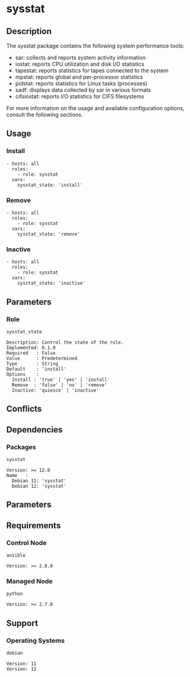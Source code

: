 # sysstat

## Description

The sysstat package contains the following system performance tools:
- sar: collects and reports system activity information
- iostat: reports CPU utilization and disk I/O statistics
- tapestat: reports statistics for tapes connected to the system
- mpstat: reports global and per-processor statistics
- pidstat: reports statistics for Linux tasks (processes)
- sadf: displays data collected by sar in various formats
- cifsiostat: reports I/O statistics for CIFS filesystems

For more information on the usage and available configuration options,
consult the following sections.

## Usage

### Install

```
- hosts: all
  roles:
    - role: sysstat
  vars:
    sysstat_state: 'install'
```

### Remove

```
- hosts: all
  roles:
    - role: sysstat
  vars:
    sysstat_state: 'remove'
```

### Inactive

```
- hosts: all
  roles:
    - role: sysstat
  vars:
    sysstat_state: 'inactive'
```

## Parameters

### Role

`sysstat_state`

    Description: Control the state of the role.
    Implemented: 0.1.0
    Required   : False
    Value      : Predetermined
    Type       : String
    Default    : 'install'
    Options    :
      Install : 'true' | 'yes' | 'install'
      Remove  : 'false' | 'no' | 'remove'
      Inactive: 'quiesce' | 'inactive'

## Conflicts

## Dependencies

### Packages

`sysstat`

    Version: >= 12.0
    Name   :
      Debian 11: 'sysstat'
      Debian 12: 'sysstat'

## Parameters

## Requirements

### Control Node

`ansible`

    Version: >= 2.8.0

### Managed Node

`python`

    Version: >= 2.7.0

## Support

### Operating Systems

`debian`

    Version: 11
    Version: 12
